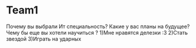 ﻿# Team1
Почему вы выбрали Ит специальность?
Какие у вас планы на будущее?
Чему бы еще вы хотели научиться ? 
1)Мне нравятся делезки :3
2)Стать звездой
3)Играть на ударных